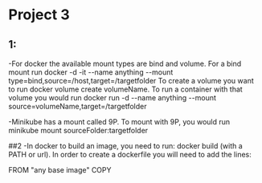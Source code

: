 # Project 3

## 1: 
-For docker the available mount types are bind and volume. For a bind mount run docker -d -it --name anything --mount type=bind,source=/host,target=/targetfolder
To create a volume you want to run docker volume create volumeName. To run a container with that volume you would run docker run -d --name anything --mount source=volumeName,target=/targetfolder

-Minikube has a mount called 9P. To mount with 9P, you would run minikube mount sourceFolder:targetfolder

##2
-In docker to build an image, you need to run: docker build (with a PATH or url). In order to create a dockerfile you will need to add the lines: 

FROM "any base image"
COPY 

